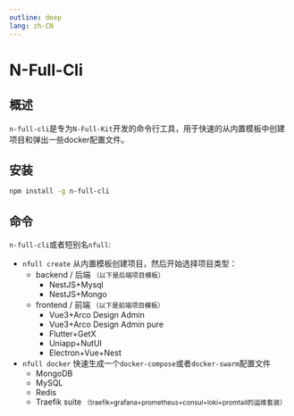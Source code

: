 ```yaml
---
outline: deep
lang: zh-CN
---
```


# N-Full-Cli

## 概述
`n-full-cli`是专为`N-Full-Kit`开发的命令行工具，用于快速的从内置模板中创建项目和弹出一些docker配置文件。

## 安装
```bash
npm install -g n-full-cli
```

## 命令
`n-full-cli`或者短别名`nfull`:
  - `nfull create` 从内置模板创建项目，然后开始选择项目类型：
     - backend / 后端 <small>（以下是后端项目模板）</small> 
       - NestJS+Mysql
       - NestJS+Mongo
     - frontend / 前端 <small>（以下是前端项目模板）</small> 
       - Vue3+Arco Design Admin
       - Vue3+Arco Design Admin pure
       - Flutter+GetX
       - Uniapp+NutUI
       - Electron+Vue+Nest
  - `nfull docker` 快速生成一个`docker-compose`或者`docker-swarm`配置文件
     - MongoDB
     - MySQL
     - Redis
     - Traefik suite <small>（traefik+grafana+prometheus+consul+loki+promtail的运维套装）</small>